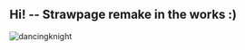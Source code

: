 ## Hi! -- Strawpage remake in the works :)
![dancingknight](https://github.com/user-attachments/assets/b96b83b1-f66a-4908-8aa7-23ecf3323501)




